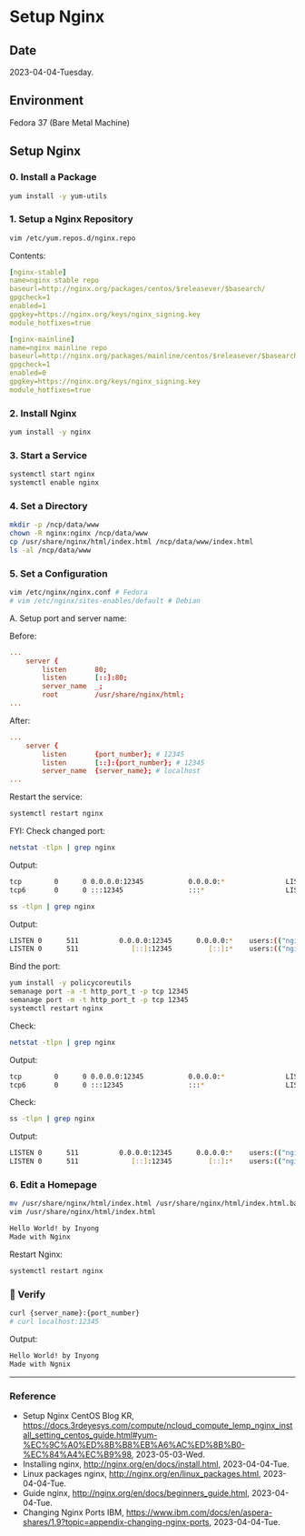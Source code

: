 # Setup Nginx

## Date

2023-04-04-Tuesday.

## Environment

Fedora 37 (Bare Metal Machine)

## Setup Nginx

### 0. Install a Package

```Bash
yum install -y yum-utils
```

### 1. Setup a Nginx Repository

```Bash
vim /etc/yum.repos.d/nginx.repo
```

Contents:

```yaml
[nginx-stable]
name=nginx stable repo
baseurl=http://nginx.org/packages/centos/$releasever/$basearch/
gpgcheck=1
enabled=1
gpgkey=https://nginx.org/keys/nginx_signing.key
module_hotfixes=true

[nginx-mainline]
name=nginx mainline repo
baseurl=http://nginx.org/packages/mainline/centos/$releasever/$basearch/
gpgcheck=1
enabled=0
gpgkey=https://nginx.org/keys/nginx_signing.key
module_hotfixes=true
```

### 2. Install Nginx

```Bash
yum install -y nginx
```

### 3. Start a Service

```Bash
systemctl start nginx
systemctl enable nginx
```

### 4. Set a Directory

```Bash
mkdir -p /ncp/data/www
chown -R nginx:nginx /ncp/data/www
cp /usr/share/nginx/html/index.html /ncp/data/www/index.html
ls -al /ncp/data/www
```

### 5. Set a Configuration

```Bash
vim /etc/nginx/nginx.conf # Fedora
# vim /etc/nginx/sites-enables/default # Debian
```

A. Setup port and server name:

Before:

```conf
...
    server {
        listen       80;
        listen       [::]:80;
        server_name  _;
        root         /usr/share/nginx/html;
...
```

After:

```conf
...
    server {
        listen       {port_number}; # 12345
        listen       [::]:{port_number}; # 12345
        server_name  {server_name}; # localhost
...
```

Restart the service:

```Bash
systemctl restart nginx
```

FYI: Check changed port:

```Bash
netstat -tlpn | grep nginx
```

Output:

```Bash
tcp        0      0 0.0.0.0:12345           0.0.0.0:*               LISTEN      137648/nginx: maste
tcp6       0      0 :::12345                :::*                    LISTEN      137648/nginx: maste
```

```Bash
ss -tlpn | grep nginx
```

Output:

```Bash
LISTEN 0      511          0.0.0.0:12345      0.0.0.0:*    users:(("nginx",pid=137660,fd=8),("nginx",pid=137659,fd=8),("nginx",pid=137658,fd=8),("nginx",pid=137657,fd=8),("nginx",pid=137656,fd=8),("nginx",pid=137655,fd=8),("nginx",pid=137654,fd=8),("nginx",pid=137653,fd=8),("nginx",pid=137652,fd=8),("nginx",pid=137651,fd=8),("nginx",pid=137650,fd=8),("nginx",pid=137649,fd=8),("nginx",pid=137648,fd=8))                     
LISTEN 0      511             [::]:12345         [::]:*    users:(("nginx",pid=137660,fd=9),("nginx",pid=137659,fd=9),("nginx",pid=137658,fd=9),("nginx",pid=137657,fd=9),("nginx",pid=137656,fd=9),("nginx",pid=137655,fd=9),("nginx",pid=137654,fd=9),("nginx",pid=137653,fd=9),("nginx",pid=137652,fd=9),("nginx",pid=137651,fd=9),("nginx",pid=137650,fd=9),("nginx",pid=137649,fd=9),("nginx",pid=137648,fd=9))
```

Bind the port:

```Bash
yum install -y policycoreutils
semanage port -a -t http_port_t -p tcp 12345
semanage port -m -t http_port_t -p tcp 12345
systemctl restart nginx
```

Check:

```Bash
netstat -tlpn | grep nginx
```

Output:

```Bash
tcp        0      0 0.0.0.0:12345           0.0.0.0:*               LISTEN      137776/nginx: maste
tcp6       0      0 :::12345                :::*                    LISTEN      137776/nginx: maste
```

Check:

```Bash
ss -tlpn | grep nginx
```

Output:

```Bash
LISTEN 0      511          0.0.0.0:12345      0.0.0.0:*    users:(("nginx",pid=137788,fd=8),("nginx",pid=137787,fd=8),("nginx",pid=137786,fd=8),("nginx",pid=137785,fd=8),("nginx",pid=137784,fd=8),("nginx",pid=137783,fd=8),("nginx",pid=137782,fd=8),("nginx",pid=137781,fd=8),("nginx",pid=137780,fd=8),("nginx",pid=137779,fd=8),("nginx",pid=137778,fd=8),("nginx",pid=137777,fd=8),("nginx",pid=137776,fd=8))
LISTEN 0      511             [::]:12345         [::]:*    users:(("nginx",pid=137788,fd=9),("nginx",pid=137787,fd=9),("nginx",pid=137786,fd=9),("nginx",pid=137785,fd=9),("nginx",pid=137784,fd=9),("nginx",pid=137783,fd=9),("nginx",pid=137782,fd=9),("nginx",pid=137781,fd=9),("nginx",pid=137780,fd=9),("nginx",pid=137779,fd=9),("nginx",pid=137778,fd=9),("nginx",pid=137777,fd=9),("nginx",pid=137776,fd=9))
```

### 6. Edit a Homepage

```Bash
mv /usr/share/nginx/html/index.html /usr/share/nginx/html/index.html.backup
vim /usr/share/nginx/html/index.html
```

```html
Hello World! by Inyong
Made with Nginx
```

Restart Nginx:

```Bash
systemctl restart nginx
```

### :tada: Verify

```Bash
curl {server_name}:{port_number}
# curl localhost:12345
```

Output:

```Bash
Hello World! by Inyong
Made with Ngnix
```

---

### Reference
- Setup Nginx CentOS Blog KR, https://docs.3rdeyesys.com/compute/ncloud_compute_lemp_nginx_install_setting_centos_guide.html#yum-%EC%9C%A0%ED%8B%B8%EB%A6%AC%ED%8B%B0-%EC%84%A4%EC%B9%98, 2023-05-03-Wed.
- Installing nginx, http://nginx.org/en/docs/install.html, 2023-04-04-Tue.
- Linux packages nginx, http://nginx.org/en/linux_packages.html, 2023-04-04-Tue.
- Guide nginx, http://nginx.org/en/docs/beginners_guide.html, 2023-04-04-Tue.
- Changing Nginx Ports IBM, https://www.ibm.com/docs/en/aspera-shares/1.9?topic=appendix-changing-nginx-ports, 2023-04-04-Tue.
